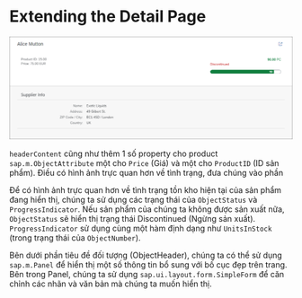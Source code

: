 # Extending the Detail Page

![alt text](image-2.png)

`headerContent` cũng như thêm 1 số property cho product `sap.m.ObjectAttribute` một cho `Price` (Giá) và một cho `ProductID` (ID sản phẩm). Điều có hình ảnh trực quan hơn về tình trạng, đưa chúng vào phần

Để có hình ảnh trực quan hơn về tình trạng tồn kho hiện tại của sản phẩm đang hiển thị, chúng ta sử dụng các trạng thái của `ObjectStatus` và `ProgressIndicator`. Nếu sản phẩm của chúng ta không được sản xuất nữa, `ObjectStatus` sẽ hiển thị trạng thái Discontinued (Ngừng sản xuất). `ProgressIndicator` sử dụng cùng một hàm định dạng như `UnitsInStock` (trong trạng thái của `ObjectNumber`).

Bên dưới phần tiêu đề đối tượng (ObjectHeader), chúng ta có thể sử dụng `sap.m.Panel` để hiển thị một số thông tin bổ sung với bố cục đẹp trên trang. Bên trong Panel, chúng ta sử dụng `sap.ui.layout.form.SimpleForm` để căn chỉnh các nhãn và văn bản mà chúng ta muốn hiển thị.
